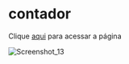 # contador

Clique [aqui](https://pedrocasaes.github.io/contador/) para acessar a página


![Screenshot_13](https://user-images.githubusercontent.com/64033203/149963057-6e38f366-4302-477a-9a8a-9b4f45902c9f.png)
